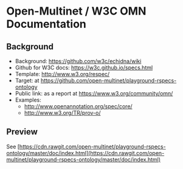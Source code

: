 # Open-Multinet / W3C OMN Documentation

## Background
 - Background: https://github.com/w3c/echidna/wiki
 - Github for W3C docs: https://w3c.github.io/specs.html
 - Template: http://www.w3.org/respec/
 - Target: at https://github.com/open-multinet/playground-rspecs-ontology
 - Public link: as a report at https://www.w3.org/community/omn/
 - Examples:
   - http://www.openannotation.org/spec/core/
   - http://www.w3.org/TR/prov-o/

## Preview

 See [https://cdn.rawgit.com/open-multinet/playground-rspecs-ontology/master/doc/index.html](https://cdn.rawgit.com/open-multinet/playground-rspecs-ontology/master/doc/index.html)
